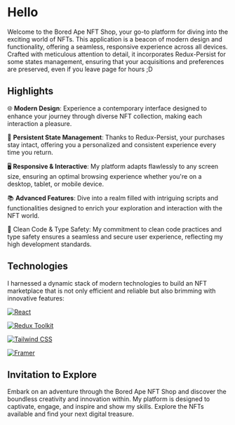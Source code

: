# Hello

Welcome to the Bored Ape NFT Shop, your go-to platform for diving into the exciting world of NFTs. This application is a beacon of modern design and functionality, offering a seamless, responsive experience across all devices. Crafted with meticulous attention to detail, it incorporates Redux-Persist for some states management, ensuring that your acquisitions and preferences are preserved, even if you leave page for hours ;D

## Highlights

🌐 **Modern Design**: Experience a contemporary interface designed to enhance your journey through diverse NFT collection, making each interaction a pleasure.

💾 **Persistent State Management**: Thanks to Redux-Persist, your purchases stay intact, offering you a personalized and consistent experience every time you return.

🖥️ **Responsive & Interactive**: My platform adapts flawlessly to any screen size, ensuring an optimal browsing experience whether you're on a desktop, tablet, or mobile device.

📚 **Advanced Features**: Dive into a realm filled with intriguing scripts and functionalities designed to enrich your exploration and interaction with the NFT world.

🧹 Clean Code & Type Safety: My commitment to clean code practices and type safety ensures a seamless and secure user experience, reflecting my high development standards.

## Technologies

I harnessed a dynamic stack of modern technologies to build an NFT marketplace that is not only efficient and reliable but also brimming with innovative features:

[![React](https://img.shields.io/badge/React-gray?style=for-the-badge&logo=react&logoColor=61DAFB)](https://reactjs.org/)

[![Redux Toolkit](https://img.shields.io/badge/Redux_Toolkit-764ABC?style=for-the-badge&logo=redux&logoColor=white)](https://redux-toolkit.js.org/)

[![Tailwind CSS](https://img.shields.io/badge/Tailwind%20CSS-0F172A?style=for-the-badge&logo=tailwind-css&logoColor=white)](https://tailwindcss.com/)

[![Framer](https://img.shields.io/badge/Framer-black?style=for-the-badge&logo=framer&logoColor=blue)](https://www.framer.com/)

## Invitation to Explore

Embark on an adventure through the Bored Ape NFT Shop and discover the boundless creativity and innovation within. My platform is designed to captivate, engage, and inspire and show my skills. Explore the NFTs available and find your next digital treasure.

